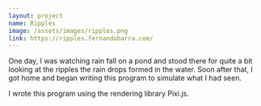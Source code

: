 ```yaml
---
layout: project
name: Ripples
image: /assets/images/ripples.png
link: https://ripples.fernandobarra.com/
---
```


One day, I was watching rain fall on a pond and stood there for quite a bit looking at the ripples the rain drops 
formed in the water. Soon after that, I got home and began writing this program to simulate what I had seen.

I wrote this program using the rendering library Pixi.js. 